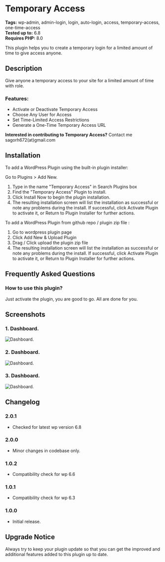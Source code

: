 # Temporary Access

**Tags:** wp-admin, admin-login, login, auto-login, access, temporary-access, one-time-access \
**Tested up to:** 6.8 \
**Requires PHP:** 8.0

This plugin helps you to create a temporary login for a limited amount of time to give access anyone.

## Description

Give anyone a temporary access to your site for a limited amount of time with role.

### Features:

- Activate or Deactivate Temporary Access
- Choose Any User for Access
- Set Time-Limited Access Restrictions
- Generate a One-Time Temporary Access URL

**Interested in contributing to Temporary Access?**
Contact me sagorh672(at)gmail.com

## Installation

To add a WordPress Plugin using the built-in plugin installer:

Go to Plugins > Add New.

1. Type in the name "Temporary Access" in Search Plugins box
2. Find the "Temporary Access" Plugin to install.
3. Click Install Now to begin the plugin installation.
4. The resulting installation screen will list the installation as successful or note any problems during the install.
If successful, click Activate Plugin to activate it, or Return to Plugin Installer for further actions.

To add a WordPress Plugin from github repo / plugin zip file :
1. Go to wordpress plugin page
2. Click Add New & Upload Plugin
3. Drag / Click upload the plugin zip file
4. The resulting installation screen will list the installation as successful or note any problems during the install.
If successful, click Activate Plugin to activate it, or Return to Plugin Installer for further actions.

## Frequently Asked Questions

### How to use this plugin?

Just activate the plugin, you are good to go. All are done for you.

## Screenshots

### 1. Dashboard.

![Dashboard.](https://ps.w.org/temporary-access/assets/screenshot-1.png)

### 2. Dashboard.

![Dashboard.](https://ps.w.org/temporary-access/assets/screenshot-2.png)

### 3. Dashboard.

![Dashboard.](https://ps.w.org/temporary-access/assets/screenshot-3.png)

## Changelog

### 2.0.1
- Checked for latest wp version 6.8

### 2.0.0
- Minor changes in codebase only.

### 1.0.2
- Compatibility check for wp 6.6

### 1.0.1
- Compatibility check for wp 6.3

### 1.0.0
- Initial release.

## Upgrade Notice

Always try to keep your plugin update so that you can get the improved and additional features added to this plugin up to date.